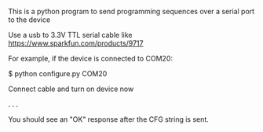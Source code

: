 This is a python program to send programming sequences over a serial port to the device

Use a usb to 3.3V TTL serial cable like https://www.sparkfun.com/products/9717

For example, if the device is connected to COM20:

$ python configure.py COM20

Connect cable and turn on device now

.
.
.


You should see an "OK" response after the CFG string is sent.
